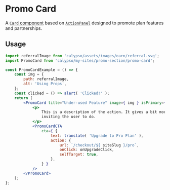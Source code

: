 # Promo Card

A [`Card` component](../../components/card) based on [`ActionPanel`](../../components/action-panel) designed to promote plan features and partnerships.

## Usage

```jsx
import referralImage from 'calypso/assets/images/earn/referral.svg';
import PromoCard from 'calypso/my-sites/promo-section/promo-card';

const PromoCardExample = () => {
	const img = {
		path: referralImage,
		alt: 'Using Props',
	};
	const clicked = () => alert( 'Clicked!' );
	return (
		<PromoCard title="Under-used Feature" image={ img } isPrimary={ false }>
			<p>
				This is a description of the action. It gives a bit more detail and explains what we are
				inviting the user to do.
			</p>
			<PromoCardCTA
				cta={ {
					text: translate( 'Upgrade to Pro Plan' ),
					action: {
						url: `/checkout/${ siteSlug }/pro`,
						onClick: onUpgradeClick,
						selfTarget: true,
					},
				} }
			/>
		</PromoCard>
	);
};
```
